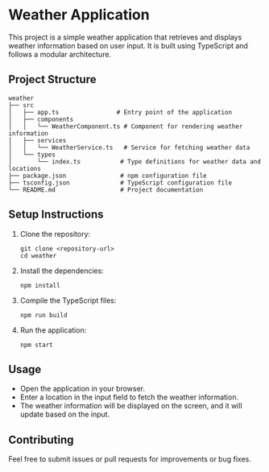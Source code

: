 # Weather Application

This project is a simple weather application that retrieves and displays weather information based on user input. It is built using TypeScript and follows a modular architecture.

## Project Structure

```
weather
├── src
│   ├── app.ts                # Entry point of the application
│   ├── components
│   │   └── WeatherComponent.ts # Component for rendering weather information
│   ├── services
│   │   └── WeatherService.ts   # Service for fetching weather data
│   └── types
│       └── index.ts           # Type definitions for weather data and locations
├── package.json               # npm configuration file
├── tsconfig.json              # TypeScript configuration file
└── README.md                  # Project documentation
```

## Setup Instructions

1. Clone the repository:
   ```
   git clone <repository-url>
   cd weather
   ```

2. Install the dependencies:
   ```
   npm install
   ```

3. Compile the TypeScript files:
   ```
   npm run build
   ```

4. Run the application:
   ```
   npm start
   ```

## Usage

- Open the application in your browser.
- Enter a location in the input field to fetch the weather information.
- The weather information will be displayed on the screen, and it will update based on the input.

## Contributing

Feel free to submit issues or pull requests for improvements or bug fixes.
